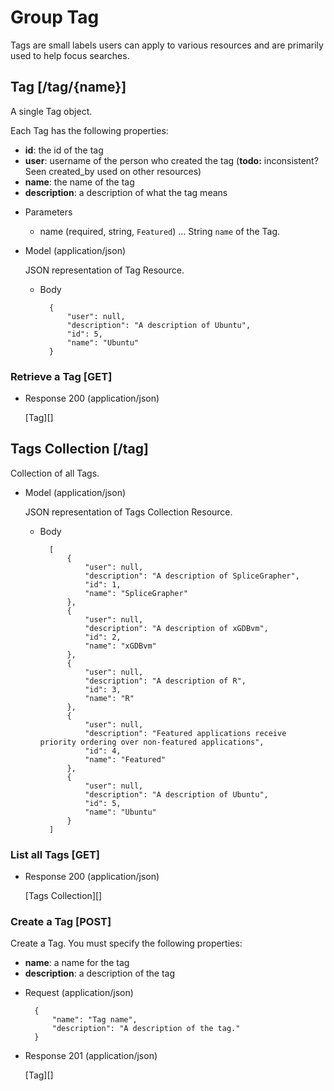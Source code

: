 # Group Tag
Tags are small labels users can apply to various resources and are primarily used to help focus searches.

## Tag [/tag/{name}]
A single Tag object.

Each Tag has the following properties:

- **id**: the id of the tag
- **user**: username of the person who created the tag (**todo:** inconsistent? Seen created_by used on other resources)
- **name**: the name of the tag
- **description**: a description of what the tag means

+ Parameters
    + name (required, string, `Featured`) ... String `name` of the Tag.
    
+ Model (application/json)

    JSON representation of Tag Resource.

    + Body

            {
                "user": null,
                "description": "A description of Ubuntu",
                "id": 5,
                "name": "Ubuntu"
            }

### Retrieve a Tag [GET]
+ Response 200 (application/json)

    [Tag][]          

## Tags Collection [/tag]
Collection of all Tags.

+ Model (application/json)

    JSON representation of Tags Collection Resource.

    + Body

            [
                {
                    "user": null,
                    "description": "A description of SpliceGrapher",
                    "id": 1,
                    "name": "SpliceGrapher"
                },
                {
                    "user": null,
                    "description": "A description of xGDBvm",
                    "id": 2,
                    "name": "xGDBvm"
                },
                {
                    "user": null,
                    "description": "A description of R",
                    "id": 3,
                    "name": "R"
                },
                {
                    "user": null,
                    "description": "Featured applications receive priority ordering over non-featured applications",
                    "id": 4,
                    "name": "Featured"
                },
                {
                    "user": null,
                    "description": "A description of Ubuntu",
                    "id": 5,
                    "name": "Ubuntu"
                }
            ]

### List all Tags [GET]
+ Response 200 (application/json)

    [Tags Collection][]

### Create a Tag [POST]
Create a Tag.  You must specify the following properties:

- **name**: a name for the tag
- **description**: a description of the tag

+ Request (application/json)

        {
            "name": "Tag name",
            "description": "A description of the tag."
        }

+ Response 201 (application/json)

    [Tag][]
